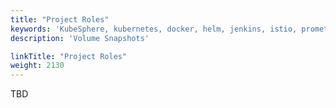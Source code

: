```yaml
---
title: "Project Roles"
keywords: 'KubeSphere, kubernetes, docker, helm, jenkins, istio, prometheus'
description: 'Volume Snapshots'

linkTitle: "Project Roles"
weight: 2130
---
```


TBD
